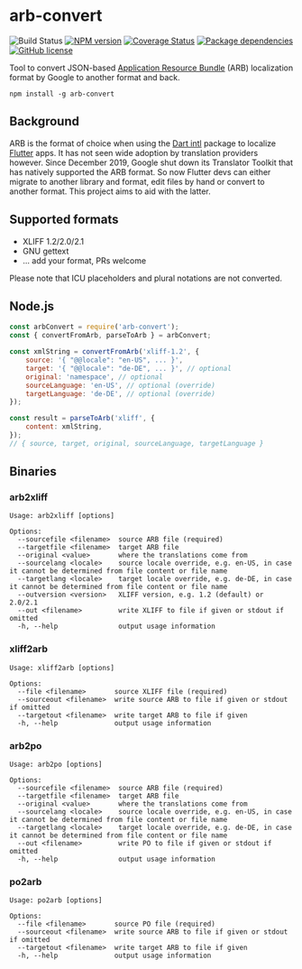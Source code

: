 # arb-convert

![Build Status](https://github.com/trufi-association/arb-convert/workflows/build/badge.svg)
[![NPM version](https://img.shields.io/npm/v/arb-convert.svg?style=flat)](https://www.npmjs.com/package/arb-convert)
[![Coverage Status](https://coveralls.io/repos/github/trufi-association/arb-convert/badge.svg?branch=master)](https://coveralls.io/github/trufi-association/arb-convert?branch=master)
[![Package dependencies](https://img.shields.io/david/trufi-association/arb-convert.svg)](https://david-dm.org/trufi-association/arb-convert)
[![GitHub license](https://img.shields.io/github/license/trufi-association/arb-convert.svg)](https://github.com/trufi-association/arb-convert/blob/master/LICENSE)

Tool to convert JSON-based [Application Resource Bundle](https://github.com/google/app-resource-bundle) (ARB) localization format by Google to another format and back.

```shell
npm install -g arb-convert
```

## Background

ARB is the format of choice when using the [Dart intl](https://pub.dev/packages/intl) package to localize [Flutter](https://flutter.dev/) apps. It has not seen wide adoption by translation providers however. Since December 2019, Google shut down its Translator Toolkit that has natively supported the ARB format. So now Flutter devs can either migrate to another library and format, edit files by hand or convert to another format. This project aims to aid with the latter.

## Supported formats

* XLIFF 1.2/2.0/2.1
* GNU gettext
* ... add your format, PRs welcome

Please note that ICU placeholders and plural notations are not converted.

## Node.js

```js
const arbConvert = require('arb-convert');
const { convertFromArb, parseToArb } = arbConvert;

const xmlString = convertFromArb('xliff-1.2', {
    source: '{ "@@locale": "en-US", ... }',
    target: '{ "@@locale": "de-DE", ... }', // optional
    original: 'namespace', // optional
    sourceLanguage: 'en-US', // optional (override)
    targetLanguage: 'de-DE', // optional (override)
});

const result = parseToArb('xliff', {
    content: xmlString,
});
// { source, target, original, sourceLanguage, targetLanguage }

```

## Binaries

### arb2xliff

```shell
Usage: arb2xliff [options]

Options:
  --sourcefile <filename>  source ARB file (required)
  --targetfile <filename>  target ARB file
  --original <value>       where the translations come from
  --sourcelang <locale>    source locale override, e.g. en-US, in case it cannot be determined from file content or file name
  --targetlang <locale>    target locale override, e.g. de-DE, in case it cannot be determined from file content or file name
  --outversion <version>   XLIFF version, e.g. 1.2 (default) or 2.0/2.1
  --out <filename>         write XLIFF to file if given or stdout if omitted
  -h, --help               output usage information
```

### xliff2arb

```shell
Usage: xliff2arb [options]

Options:
  --file <filename>       source XLIFF file (required)
  --sourceout <filename>  write source ARB to file if given or stdout if omitted
  --targetout <filename>  write target ARB to file if given
  -h, --help              output usage information
```

### arb2po

```shell
Usage: arb2po [options]

Options:
  --sourcefile <filename>  source ARB file (required)
  --targetfile <filename>  target ARB file
  --original <value>       where the translations come from
  --sourcelang <locale>    source locale override, e.g. en-US, in case it cannot be determined from file content or file name
  --targetlang <locale>    target locale override, e.g. de-DE, in case it cannot be determined from file content or file name
  --out <filename>         write PO to file if given or stdout if omitted
  -h, --help               output usage information
```

### po2arb

```shell
Usage: po2arb [options]

Options:
  --file <filename>       source PO file (required)
  --sourceout <filename>  write source ARB to file if given or stdout if omitted
  --targetout <filename>  write target ARB to file if given
  -h, --help              output usage information
```
